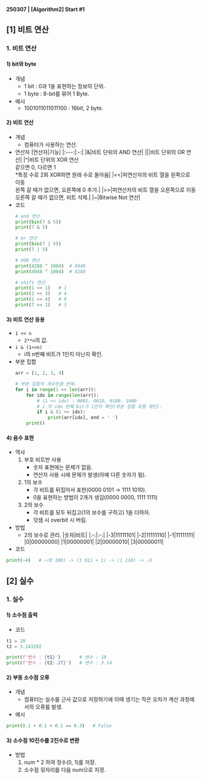 **250307 | [Algorithm2] Start #1**

## [1] 비트 연산
### 1. 비트 연산
#### 1) bit와 byte
- 개념
    - 1 bit : 0과 1을 표현하는 정보의 단위.
    - 1 byte : 8-bit를 묶어 1 Byte.
- 예시
    - 1001011011011100 : 16bit, 2 byte.

#### 2) 비트 연산
- 개념
    - 컴퓨터가 사용하는 연산.
- 연산자
    |연산자|기능|
    |:---:|:-:|
    |&|비트 단위의 AND 연산|
    |\||비트 단위의 OR 연산|
    |^|비트 단위의 XOR 연산<br>같으면 0, 다르면 1<br>*특정 수로 2회 XOR하면 원래 수로 돌아옴|
    |<<|피연산자의 비트 열을 왼쪽으로 이동<br>왼쪽 갈 때가 없으면, 오른쪽에 0 추가.|
    |>>|피연산자의 비트 열을 오른쪽으로 이동<br>오른쪽 갈 때가 없으면, 비트 삭제.|
    |~|Bitwise Not 연산|
- 코드
    ```python
    # and 연산
    print(bin(7 & 5))
    print(7 & 5)

    # or 연산
    print(bin(7 | 5))
    print(7 | 5)

    # XOR 연산
    print(4280 ^ 1004)  # 4948
    print(4948 ^ 1004)  # 4280

    # shift 연산
    print(1 << 1)   # 1
    print(1 << 3)   # 4
    print(1 << 4)   # 8
    print(7 >> 1)   # 3
    ```

#### 3) 비트 연산 응용
- `1 << n`
    - `2**n`의 값.
- `i & (1<<n)`
    - i의 n번째 비트가 1인지 아닌지 확인.
- 부분 집합
    ```python
    arr = [1, 2, 3, 4]

    # 부분 집합의 개수만큼 반복.
    for i in range(1 << len(arr)):
        for idx in range(len(arr)):
            # (1 << idx) : 0001, 0010, 0100, 1000
            # i 의 idx 번째 bit가 1인지 확인(부분 집합 포함 확인).
            if i & (1 << idx):
                print(arr[idx], end = ' ')
        print()
    ```

#### 4) 음수 표현
- 역사
    1. 부호 비트만 사용
        - 숫자 표현에는 문제가 없음.
        - 연산자 사용 시에 문제가 발생(아예 다른 숫자가 됨).
    2. 1의 보수
        - 각 비트를 뒤집어서 표현(0000 0101 → 1111 1010).
        - 0을 표현하는 방법이 2개가 생김(0000 0000, 1111 1111)
    3. 2의 보수
        - 각 비트를 모두 뒤집고(1의 보수를 구하고) 1을 더하자.
        - 덧셈 시 overbit 시 버림.
- 방법
    - 2의 보수로 관리.
        |숫자|비트|
        |:-:|:-:|
        |-3|11111101|
        |-2|11111110|
        |-1|11111111|
        |0|00000000|
        |1|00000001|
        |2|00000010|
        |3|00000011|
- 코드
```python
print(~4)   # ~(0 100) -> (1 011 + 1) -> (1 110) -> ~5
```

## [2] 실수
### 1. 실수
#### 1) 소수점 출력
- 코드
```python
t1 = 10
t2 = 3.141592

print(f'변수 : {t1}')       # 변수 : 10
print(f'변수 : {t2:.2f}')   # 변수 : 3.14
```

#### 2) 부동 소수점 오류
- 개념
    - 컴퓨터는 실수를 근사 값으로 저장하기에 이때 생기는 작은 오차가 계산 과정에서의 오류를 발생.
- 예시
```python
print(0.1 + 0.1 + 0.1 == 0.3)   # False
```

#### 3) 소수점 10진수를 2진수로 변환
- 방법
    1. num * 2 하여 정수(0, 1)를 저장.
    2. 소수점 뒷자리를 다음 num으로 지정.